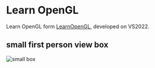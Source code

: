 # Learn OpenGL

Learn OpenGL form [LearnOpenGL](https://learnopengl.com), developed on VS2022.

## small first person view box

![small box](./Assets/image/LearnOpenGL.gif "small box")
